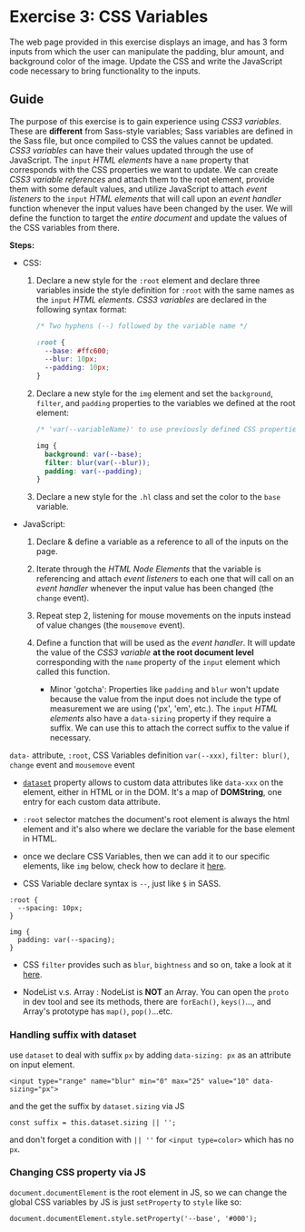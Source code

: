 # Exercise 3: CSS Variables

The web page provided in this exercise displays an image, and has 3 form inputs
  from which the user can manipulate the padding, blur amount, and background
  color of the image. Update the CSS and write the JavaScript code necessary to
  bring functionality to the inputs.

## Guide

The purpose of this exercise is to gain experience using _CSS3 variables_. These are
  **different** from Sass-style variables; Sass variables are defined in the Sass file,
  but once compiled to CSS the values cannot be updated. _CSS3 variables_ can have
  their values updated through the use of JavaScript. The `input` _HTML elements_
  have a `name` property that corresponds with the CSS properties we want to update.
  We can create _CSS3 variable references_ and attach them to the root element, provide
  them with some default values, and utilize JavaScript to attach _event listeners_
  to the `input` _HTML elements_ that will call upon an _event handler_ function
  whenever the input values have been changed by the user. We will define the function
  to target the _entire document_ and update the values of the CSS variables
  from there.

**Steps:**

- CSS:

  1. Declare a new style for the `:root` element and declare three variables inside
    the style definition for `:root` with the same names as the `input` _HTML elements_.
    _CSS3 variables_ are declared in the following syntax format:
      ```CSS
      /* Two hyphens (--) followed by the variable name */

      :root {
        --base: #ffc600;
        --blur: 10px;
        --padding: 10px;
      }
      ```

  1. Declare a new style for the `img` element and set the `background`, `filter`, and
    `padding` properties to the variables we defined at the root element:
      ```CSS
      /* 'var(--variableName)' to use previously defined CSS properties */

      img {
        background: var(--base);
        filter: blur(var(--blur));
        padding: var(--padding);
      }
      ```

  1. Declare a new style for the `.hl` class and set the color to the `base` variable.

- JavaScript:

  1. Declare & define a variable as a reference to all of the inputs on the page.

  1. Iterate through the _HTML Node Elements_ that the variable is referencing and
    attach _event listeners_ to each one that will call on an _event handler_ whenever
    the input value has been changed (the `change` event).

  1. Repeat step 2, listening for mouse movements on the inputs instead of value
    changes (the `mousemove` event).

  1. Define a function that will be used as the _event handler_. It will update
    the value of the _CSS3 variable_ **at the root document level** corresponding with
    the `name` property of the `input` element which called this function.
        - Minor 'gotcha': Properties like `padding` and `blur` won't update because
      the value from the input does not include the type of measurement we are using
      ('px', 'em', etc.). The `input` _HTML elements_ also have a `data-sizing` property if
      they require a suffix. We can use this to attach the correct suffix to the
      value if necessary.




`data-` attribute, `:root`, CSS Variables definition `var(--xxx)`, `filter: blur()`, `change` event and `mousemove` event

- [`dataset`](https://developer.mozilla.org/zh-TW/docs/Web/API/HTMLElement/dataset) property allows to custom data attributes like `data-xxx` on the element, either in HTML or in the DOM. It's a map of **DOMString**, one entry for each custom data attribute.

- `:root` selector matches the document's root element is always the html element and it's also where we declare the variable for the base element in HTML.

- once we declare CSS Variables, then we can add it to our specific elements, like `img` below, check how to declare it [here](https://developer.mozilla.org/en-US/docs/Web/CSS/Using_CSS_variables).

- CSS Variable declare syntax is `--`, just like `$` in SASS.

```
:root {
  --spacing: 10px;
}

img {
  padding: var(--spacing);
}
```

- CSS `filter` provides such as `blur`, `bightness` and so on, take a look at it [here](https://developer.mozilla.org/en-US/docs/Web/CSS/filter).

- NodeList v.s. Array : NodeList is **NOT** an Array. You can open the `proto` in dev tool and  see its methods, there are `forEach()`, `keys()`..., and Array's prototype has `map()`, `pop()`...etc.

### Handling suffix with dataset

use `dataset` to deal with suffix `px` by adding `data-sizing: px` as an attribute on input element.

```
<input type="range" name="blur" min="0" max="25" value="10" data-sizing="px">
```

and the get the suffix by `dataset.sizing` via JS

```
const suffix = this.dataset.sizing || '';
```

and don't forget a condition with `|| ''` for `<input type=color>` which has no `px`.

### Changing CSS property via JS

`document.documentElement` is the root element in JS, so we can change the global CSS variables by JS is just `setProperty` to `style` like so:

```
document.documentElement.style.setProperty('--base', '#000');
```
